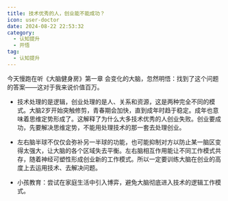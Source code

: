 ```yaml
---
title: 技术优秀的人，创业能不能成功？
icon: user-doctor
date: 2024-08-22 22:53:32
category:
  - 认知提升
  - 开悟
tag:
  - 认知提升
---
```


今天慢跑在听《大脑健身房》第一章 会变化的大脑，忽然明悟：找到了这个问题的答案——这对于我来说价值百万。

- 技术处理的是逻辑，创业处理的是人、关系和资源，这是两种完全不同的模式。大脑2岁开始突触修剪，青春期会加快，直到成年时趋于稳定。成年也意味着思维定势形成了。这解释了为什么大多技术优秀的人创业失败。创业要成功，先要解决思维定势，不能用处理技术的那一套去处理创业。

- 左右脑半球不仅仅会弥补另一半球的功能，也可能抑制对方以防止某一脑区变得太强大，让大脑的各个区域失去平衡。左右脑相互作用能让不同工作模式共存，随着神经可塑性形成创业新的工作模式。所以一定要训练大脑在创业的高度上去运用技术、去解决问题。

- 小孩教育：尝试在家庭生活中引入博弈，避免大脑彻底进入技术的逻辑工作模式。
